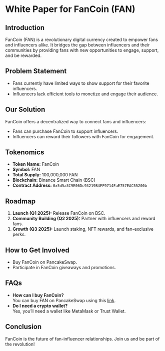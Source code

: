 # White Paper for FanCoin (FAN)

## Introduction
FanCoin (FAN) is a revolutionary digital currency created to empower fans and influencers alike. It bridges the gap between influencers and their communities by providing fans with new opportunities to engage, support, and be rewarded.

## Problem Statement
- Fans currently have limited ways to show support for their favorite influencers.
- Influencers lack efficient tools to monetize and engage their audience.

## Our Solution
FanCoin offers a decentralized way to connect fans and influencers:
- Fans can purchase FanCoin to support influencers.
- Influencers can reward their followers with FanCoin for engagement.

## Tokenomics
- **Token Name:** FanCoin
- **Symbol:** FAN
- **Total Supply:** 100,000,000 FAN
- **Blockchain:** Binance Smart Chain (BSC)
- **Contract Address:** `0x5d5a3C9E06Dc93219B4FF9714FaE757EAC55200b`

## Roadmap
1. **Launch (Q1 2025):** Release FanCoin on BSC.
2. **Community Building (Q2 2025):** Partner with influencers and reward fans.
3. **Growth (Q3 2025):** Launch staking, NFT rewards, and fan-exclusive perks.

## How to Get Involved
- Buy FanCoin on PancakeSwap.
- Participate in FanCoin giveaways and promotions.

## FAQs
- **How can I buy FanCoin?**  
  You can buy FAN on PancakeSwap using this [link](https://pancakeswap.finance/?outputCurrency=0x5d5a3C9E06Dc93219B4FF9714FaE757EAC55200b).
- **Do I need a crypto wallet?**  
  Yes, you’ll need a wallet like MetaMask or Trust Wallet.

## Conclusion
FanCoin is the future of fan-influencer relationships. Join us and be part of the revolution!

